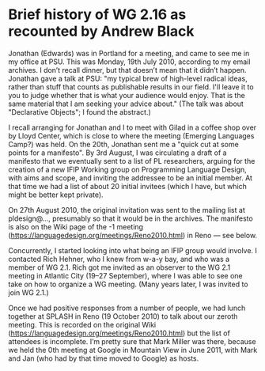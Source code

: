 # Brief history of WG 2.16 as recounted by Andrew Black


Jonathan (Edwards) was in Portland for a meeting, and came to see me in my office at PSU.  This was Monday, 19th July 2010, according to my email archives.  I don’t recall dinner, but that doesn’t mean that it didn’t happen.   Jonathan gave a talk at PSU: "my typical brew of high-level radical ideas, rather than stuff that counts as publishable results in our field. I'll leave it to you to judge whether that is what your audience would enjoy. That is the same material that I am seeking your advice about." (The talk was about "Declarative Objects"; I found the abstract.)

I recall arranging for  Jonathan and I to meet with Gilad in a coffee shop over by Lloyd Center, which is close to where the meeting (Emerging Languages Camp?) was held.  On the 20th, Jonathan sent me a "quick cut at some points for a manifesto".  By 3rd August, I was circulating a draft of a manifesto that we eventually sent to a list of PL researchers, arguing for the creation of a new IFIP Working group on Programming Language Design, with aims and scope, and inviting the addressee to be an initial member.  At that time we had a list of about 20 initial invitees (which I have, but which might be better kept private).

On 27th August 2010, the original invitation was sent to the mailing list at pldesign@..., presumably so that it would be in the archives.  The manifesto is also on the Wiki page of the -1 meeting (https://languagedesign.org/meetings/Reno2010.html) in Reno — see below.

Concurrently, I started looking into what being an IFIP group would involve.  I contacted Rich Hehner, who I knew from w-a-y bay, and who was a member of WG 2.1.  Rich got me invited as an observer to the WG 2.1 meeting in Atlantic City (19–27 September), where I was able to see one take on how to organize a WG meeting.  (Many years later, I was invited to join WG 2.1.)

Once we had positive responses from a number of people, we had lunch together at SPLASH in Reno (19 October 2010) to talk about our zeroth meeting.  This is recorded on the original Wiki (https://languagedesign.org/meetings/Reno2010.html) but the list of attendees is incomplete.  I’m pretty sure that Mark Miller was there, because we held the 0th meeting at Google in Mountain View in June 2011, with Mark and Jan (who had by that time moved to Google) as hosts.

